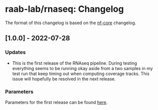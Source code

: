 raab-lab/rnaseq: Changelog
==============================

The format of this changelog is based on the [nf-core](https://github.com/nf-core/rnaseq/blob/master/CHANGELOG.md) changelog.

## [1.0.0] - 2022-07-28

### Updates

- This is the first release of the RNAseq pipeline. During testing everything seems to be running okay aside from a two samples in my test run that keep timing out when computing coverage tracks. This issue will hopefully be resolved in the next release.

### Parameters

Parameters for the first release can be found [here](docs/params.md).
